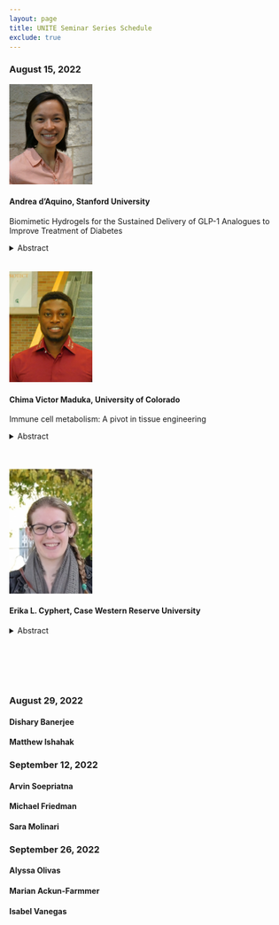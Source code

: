 ```yaml
---
layout: page
title: UNITE Seminar Series Schedule
exclude: true
---
```


### August 15, 2022


<img src="/public/seminar-photos/2022-08-15-Aquino.webp" alt="Dr. d’Aquino's photo" width="150px" id="photo-float"/>

#### Andrea d’Aquino, Stanford University
Biomimetic Hydrogels for the Sustained Delivery of GLP-1 Analogues to Improve Treatment of Diabetes

<details><summary>Abstract</summary>
The most challenging aspect of optimal glycemic control for the 118 million people in the US living with diabetes is impaired regulation of hepatic glucose production, which eventually leads to β-cell failure. Current insulin treatments are highly burdensome, resulting in poor patient compliance, and can cause dangerous hypoglycemic events. In contrast, treatment strategies based on glucagon-like peptide-1 (GLP-1), an incretin hormone secreted from the intestinal L-cells after ingestion of carbohydrates, reduce the risk of hypoglycemia by stimulating insulin and decreasing glucagon secretion in a glucose-dependent manner. As GLP-1 is rapidly degraded in the body, various GLP-1 receptor agonists (GLP-1 RAs) have been developed and approved for clinical use. Similar to endogenous GLP-1, GLP-1 RAs lower endogenous glucose production without the risk of hypoglycemic events and, importantly, expand insulin-secreting β-cell mass and restore the native ability of patients to regulate glycemia. Unfortunately, current GLP-1 RAs must be injected either daily or weekly, which results in significant patient burden and reduced patient compliance. Missing even one injection has important longitudinal effects as it takes several injections to return to therapeutic serum concentrations. New formulation approaches are needed to prolong therapeutic GLP-1 RA delivery to maintain therapeutic concentrations over the course of months per administration. We have developed an injectable hydrogel depot technology leveraging supramolecular interactions between polymeric nanoparticles and hydrophobically-modified hydroxypropyl methylcellulose polymers, that enable prolonged delivery of GLP-1 RAs. This hydrogel depot system sustains release of therapeutic protein cargo, enabling consistent diabetes management over the course of months with a single administration.</details>

<br />
<br />

<img src="/public/seminar-photos/2022-08-15-Maduka.webp" alt="Dr. Maduka's photo" width="150px" id="photo-float"/>

#### Chima Victor Maduka, University of Colorado

Immune cell metabolism: A pivot in tissue engineering

<details><summary>Abstract</summary>
The metabolic underpinnings of immune cells in the implant microenvironment are poorly characterized, despite the critical role which foreign body response (FBR) plays in the function of implants. For instance, polylactide (PLA) is an old and the most widely used biopolymer in medicine. For decades, PLA had been thought to activate immune cells by reducing surrounding pH because PLA biodegrades into monomers and oligomers of lactic acid. This correlational observation had guided therapeutic strategies aimed at neutralizing pH in the PLA microenvironment. While undoubtedly offering some benefit, clinical reports of adverse immune responses to PLA persist to-date, significantly limiting the clinical utility of PLA. During my talk, I will present novel findings challenging this paradigm. Recent data shows that neutralized or acidic PLA degradation products activate immune cells. Uniquely, these activated immune cells exhibit previously unreported changes in metabolism. Specifically targeting altered metabolic pathways modulates inflammatory and fibrotic outcomes to PLA degradation. Interestingly, one of the small molecules used for targeting altered metabolic pathways is an acid, questioning the role of acidity in inflammatory responses to PLA and highlighting the pivotal role of immune cell metabolism in tissue engineering.</details>

<br />
<br />
<br />

<img src="/public/seminar-photos/2022-08-15-Cyphert.webp" alt="Dr. Cyphert's photo" width="150px" id="photo-float"/>

#### Erika L. Cyphert, Case Western Reserve University

<details><summary>Abstract</summary>
I am an expert in biomaterials for drug delivery who has centered my research around opportunistic pathogens and commensal microbes. My graduate training focused on the development of an antibiotic delivery system for poly(methyl methacrylate) (PMMA) bone cement that improved upon several limitations of PMMA antibiotic bone cement. Specifically, it allowed for delivery of antibiotics previously not compatible with bone cement, was capable of more effectively treating long-term broad-spectrum infections, and could be refilled with additional drugs after implantation. As a postdoctoral researcher, I study how controlled manipulations to the composition of the gut microbiome influence bone tissue strength through clinical and pre-clinical studies. Through my work, I have found that the composition of the gut microbiome significantly differed in clinical orthopaedic surgery patients based on their pre-surgical bone mineral density. Additionally, my work has shown that gut microbiome-induced changes in bone matrix are not limited to the bone tissue that is formed while the microbiota is altered, suggesting that it may be possible to improve bone matrix later in life through microbiome-based interventions. As an independent investigator, my goal is to use my expertise in drug delivery platforms to develop systems that deliver molecules that mimic the function of beneficial gut microbes. The microbiome is a complex consortium of microbes that has been shown to be implicated in several disorders. Therefore, materials that mimic the function of therapeutic microbes have the potential to impact several distal organs. My long-term vision is to pioneer the next-generation of microbiome-based therapeutics that mimic the function of beneficial microbes, overcoming the challenges of delivering live microbes.</details>

<br />
<br />
<br />
<br />
<br />

### August 29, 2022

#### Dishary Banerjee
#### Matthew Ishahak

### September 12, 2022

#### Arvin Soepriatna
#### Michael Friedman
#### Sara Molinari

### September 26, 2022

#### Alyssa Olivas
#### Marian Ackun-Farmmer
#### Isabel Vanegas